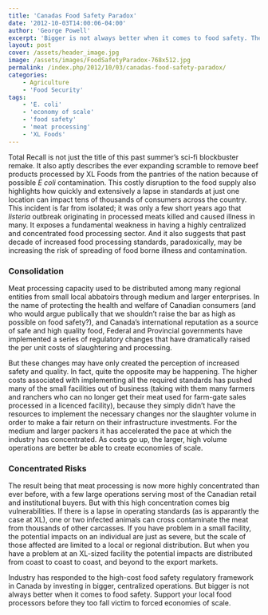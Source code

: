 ```yaml
---
title: 'Canadas Food Safety Paradox'
date: '2012-10-03T14:00:06-04:00'
author: 'George Powell'
excerpt: 'Bigger is not always better when it comes to food safety. The push for food ''safety'' may have paradoxically increased Canada''s food supply vulnerability by concentrating so much of our processing into so few operations.'
layout: post
cover: /assets/header_image.jpg
image: /assets/images/FoodSafetyParadox-768x512.jpg
permalink: /index.php/2012/10/03/canadas-food-safety-paradox/
categories:
    - Agriculture
    - 'Food Security'
tags:
    - 'E. coli'
    - 'economy of scale'
    - 'food safety'
    - 'meat processing'
    - 'XL Foods'
---
```


Total Recall is not just the title of this past summer’s sci-fi blockbuster remake. It also aptly describes the ever expanding scramble to remove beef products processed by XL Foods from the pantries of the nation because of possible *E coli* contamination. This costly disruption to the food supply also highlights how quickly and extensively a lapse in standards at just one location can impact tens of thousands of consumers across the country. This incident is far from isolated; it was only a few short years ago that *listeria* outbreak originating in processed meats killed and caused illness in many. It exposes a fundamental weakness in having a highly centralized and concentrated food processing sector. And it also suggests that past decade of increased food processing standards, paradoxically, may be increasing the risk of spreading of food borne illness and contamination.

### Consolidation

Meat processing capacity used to be distributed among many regional entities from small local abbatoirs through medium and larger enterprises. In the name of protecting the health and welfare of Canadian consumers (and who would argue publically that we shouldn’t raise the bar as high as possible on food safety?), and Canada’s international reputation as a source of safe and high quality food, Federal and Provincial governments have implemented a series of regulatory changes that have dramatically raised the per unit costs of slaughtering and processing.

But these changes may have only created the perception of increased safety and quality. In fact, quite the opposite may be happening. The higher costs associated with implementing all the required standards has pushed many of the small facilities out of business (taking with them many farmers and ranchers who can no longer get their meat used for farm-gate sales processed in a licenced facility), because they simply didn’t have the resources to implement the necessary changes nor the slaughter volume in order to make a fair return on their infrastructure investments. For the medium and larger packers it has accelerated the pace at which the industry has concentrated. As costs go up, the larger, high volume operations are better be able to create economies of scale.

### Concentrated Risks

The result being that meat processing is now more highly concentrated than ever before, with a few large operations serving most of the Canadian retail and institutional buyers. But with this high concentration comes big vulnerabilities. If there is a lapse in operating standards (as is apparantly the case at XL), one or two infected animals can cross contaminate the meat from thousands of other carcasses. If you have problem in a small facility, the potential impacts on an individual are just as severe, but the scale of those affected are limited to a local or regional distribution. But when you have a problem at an XL-sized facility the potential impacts are distributed from coast to coast to coast, and beyond to the export markets.

Industry has responded to the high-cost food safety regulatory framework in Canada by investing in bigger, centralized operations. But bigger is not always better when it comes to food safety. Support your local food processors before they too fall victim to forced economies of scale.
